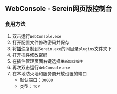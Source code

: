 ## WebConsole - Serein网页版控制台

### 食用方法

1. 双击运行`WebConsole.exe`
2. 打开配置文件修改密码并保存
3. 将[插件](https://github.com/Zaitonn/WebConsole/blob/main/plugins)复制到`Serein.exe`的同目录`plugins`文件夹下
4. 打开插件修改密码
5. 在插件管理页面右键选择`重新加载插件`
6. 再次双击运行`WebConsole.exe`
7. 在本地防火墙和服务商开放设置的端口
   - 默认端口：`30000`
   - 类型：`TCP`
